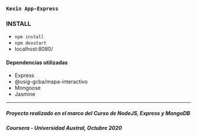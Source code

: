 ### `Kevin App-Express`

### INSTALL

- `npm install`
- `npm devstart`
- localhost:8080/

#### Dependencias utilizadas

- Express
- @usig-gcba/mapa-interactivo
- Mongoose
- Jasmine

---
##### Proyecto realizado en el marco del Curso de NodeJS, Express y MongoDB
##### Coursera - Universidad Austral, Octubre 2020